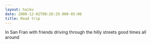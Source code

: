 ```yaml
---
layout: haiku
date: 2008-12-02T00:28:29.000-05:00
title: Road trip
---
```


In San Fran with friends
driving through the hilly streets
good times all around

